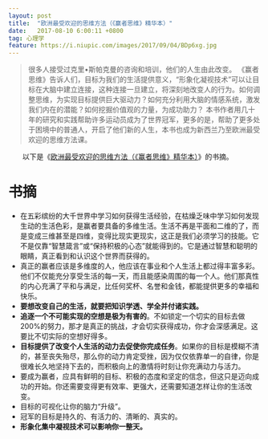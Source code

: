 ```yaml
---
layout: post
title:  "欧洲最受欢迎的思维方法（《赢者思维》精华本）"
date:   2017-08-10 6:00:11 +0800
tag: 心理学
feature: https://i.niupic.com/images/2017/09/04/BDp6xg.jpg
---
```


>很多人接受过克里•斯帕克曼的咨询和培训，他们的人生由此改变。
《赢者思维》告诉人们，目标为我们的生活提供意义，“形象化凝视技术”可以让目标在大脑中建立连接，这种连接一旦建立，将深刻地改变人的行为。如何调整思维，为实现目标提供巨大驱动力？如何充分利用大脑的情感系统，激发我们内在的潜能？如何挖掘价值观的力量，为成功助力？
本书作者用几十年的研究和实践帮助许多运动员成为了世界冠军，更多的是，帮助了更多处于困境中的普通人，开启了他们新的人生，本书也成为新西兰乃至欧洲最受欢迎的思维方法课。

　　以下是《[欧洲最受欢迎的思维方法（《赢者思维》精华本）](https://github.com/wangyu892449346/kindle-book/blob/master/%E6%AC%A7%E6%B4%B2%E6%9C%80%E5%8F%97%E6%AC%A2%E8%BF%8E%E7%9A%84%E6%80%9D%E7%BB%B4%E6%96%B9%E6%B3%95%EF%BC%88%E3%80%8A%E8%B5%A2%E8%80%85%E6%80%9D%E7%BB%B4%E3%80%8B%E7%B2%BE%E5%8D%8E%E6%9C%AC%EF%BC%89.azw3)》的书摘。

# 书摘

 - 在五彩缤纷的大千世界中学习如何获得生活经验，在枯燥乏味中学习如何发现生动的生活色彩，是赢者要具备的多维生活。生活不再是平面和二维的了，而是变成三维甚至是四维，变得比现实更现实，这正是我们必须学习的技能。它不是仅靠“智慧箴言”或“保持积极的心态”就能得到的。它是通过智慧和聪明的眼睛，真正看到和认识这个世界而获得的。
 - 真正的赢者应该是多维度的人，他应该在事业和个人生活上都过得丰富多彩。他们不仅能充分享受生活的每一天，而且能感染周围的每一个人。他们那真性的内心充满了平和与满足，比任何奖杯、名誉和金钱，都能提供更多的幸福和快乐。
 - **要想改变自己的生活，就要把知识学透、学全并付诸实践。**
 - **追逐一个不可能实现的空想是极为有害的**。不如锁定一个切实的目标去做200%的努力，那才是真正的挑战，才会切实获得成功，你才会深感满足。这要比不切实际的空想好得多。
 - **目标提供了改变个人生活的动力去促使你完成任务**。如果你的目标是模糊不清的，甚至丧失殆尽，那么你的动力肯定受挫，因为仅仅依靠单一的自律，你是很难长久地坚持下去的，而积极向上的激情将时刻让你充满动力与活力。
 - 要成为赢者，应具有鲜明的目标、积极的态度和坚定的信念，但这只是迈向成功的开始。你还需要变得更有效率、更强大，还需要知道怎样让你的生活改变。
 - 目标的可视化让你的脑力“升级”。
 - 冠军的目标是持久的、有活力的、清晰的、真实的。 
 - **形象化集中凝视技术可以影响你一整天。**

